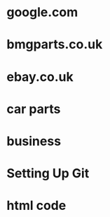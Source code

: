# google.com
# bmgparts.co.uk 
# ebay.co.uk 
# car parts 
# business 
# Setting Up Git
# html code 
